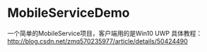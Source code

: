 # MobileServiceDemo
一个简单的MobileService项目，客户端用的是Win10 UWP 
具体教程：http://blog.csdn.net/zmq570235977/article/details/50424490
